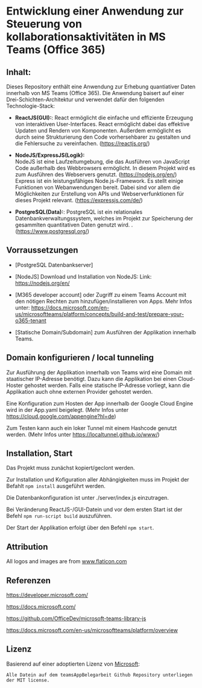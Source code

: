 # Entwicklung einer Anwendung zur Steuerung von kollaborationsaktivitäten in MS Teams (Office 365)

## Inhalt:

Dieses Repository enthält eine Anwendung zur Erhebung quantiativer Daten innerhalb von MS Teams (Office 365).
Die Anwendung baisert auf einer Drei-Schichten-Architektur und verwendet dafür den folgenden Technologie-Stack: 

* **ReactJS(GUI):**: React ermöglicht die einfache und effiziente Erzeugung von interaktiven User-Interfaces. React ermöglicht dabei das effektive Updaten und Rendern von Komponenten. Außerdem ermöglicht es durch seine Strukturierung den Code vorhersehbarer zu gestalten und die Fehlersuche zu vereinfachen. (https://reactjs.org/)

* **NodeJS/ExpressJS(Logik):**   
NodeJS ist eine Laufzeitumgebung, die das Ausführen von JavaScript Code außerhalb des Webbrowsers ermöglicht. In diesem Projekt wird es zum Ausführen des Webservers genutzt. (https://nodejs.org/en/) 
Express ist ein leistungsfähiges Node.js-Framework. Es stellt einige Funktionen von Webanwendungen bereit. Dabei sind vor allem die Möglichkeiten zur Erstellung von APIs und Webserverfunktionen für dieses Projekt relevant. (https://expressjs.com/de/)

* **PostgreSQL(Data):**: PostgreSQL ist ein relationales Datenbankverwaltungssystem, welches im Projekt zur Speicherung der gesammlten quantitativen Daten genutzt wird. . (https://www.postgresql.org/)

## Vorraussetzungen
- [PostgreSQL Datenbankserver]

- [NodeJS] Download und Installation von NodeJS: Link:  https://nodejs.org/en/

- [M365 developer account] oder Zugriff zu einem Teams Account mit den nötigen Rechten zum hinzufügen/installieren von Apps. 
  Mehr Infos unter: https://docs.microsoft.com/en-us/microsoftteams/platform/concepts/build-and-test/prepare-your-o365-tenant

- [Statische Domain/Subdomain] zum Ausführen der Applikation innerhalb Teams.


## Domain konfigurieren / local tunneling

Zur Ausführung der Applikation innerhalb von Teams wird eine Domain mit staatischer IP-Adresse benötigt. 
Dazu kann die Applikation bei einen Cloud-Hoster gehostet werden. 
Falls eine statische IP-Adresse vorliegt, kann die Applikation auch ohne externen Provider gehostet werden. 

Eine Konfiguration zum Hosten der App innerhalb der Google Cloud Engine wird in der App.yaml beigelegt.
(Mehr Infos unter https://cloud.google.com/appengine?hl=de)

Zum Testen kann auch ein loker Tunnel mit einem Hashcode genutzt werden. (Mehr Infos unter https://localtunnel.github.io/www/)


## Installation, Start 

Das Projekt muss zunächst kopiert/geclont werden.

Zur Installation und Kofiguration aller Abhängigkeiten muss im Projekt der Befahlt `npm install` ausgeführt werden. 

Die Datenbankonfiguration ist unter ./server/index.js einzutragen. 

Bei Veränderung ReactJS-/GUI-Datein und vor dem ersten Start ist der Befehl `npm run-script build` auszuführen.

Der Start der Applikation erfolgt über den Befehl `npm start`.




## Attribution

All logos and images are from www.flaticon.com

## Referenzen

https://developer.microsoft.com/

https://docs.microsoft.com/

https://github.com/OfficeDev/microsoft-teams-library-js

https://docs.microsoft.com/en-us/microsoftteams/platform/overview

## Lizenz

Basierend auf einer adoptierten Lizenz von [Microsoft](https://github.com/OfficeDev/microsoft-teams-library-js
):

	Alle Datein auf dem teamsAppBelegarbeit Github Repository unterliegen der MIT license.

 
